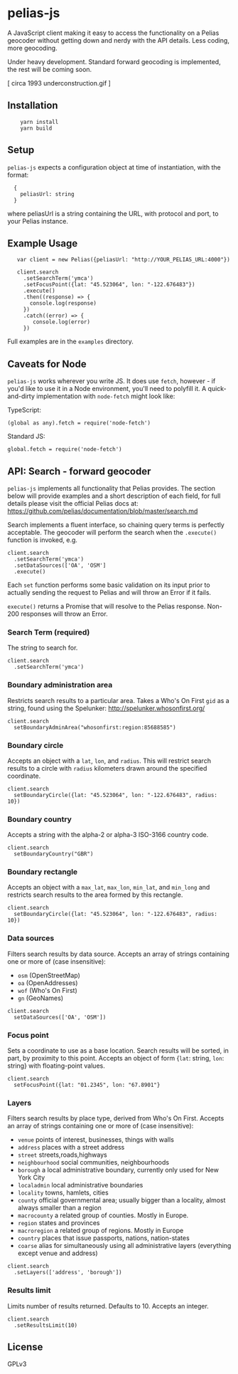 # pelias-js
A JavaScript client making it easy to access the functionality on a Pelias geocoder without getting down and nerdy
with the API details. Less coding, more geocoding.

Under heavy development. Standard forward geocoding is implemented, the rest will be coming soon. 

[ circa 1993 underconstruction.gif ]

## Installation
```
    yarn install
    yarn build
```

## Setup
`pelias-js` expects a configuration object at time of instantiation, with the format:
```
  {
    peliasUrl: string
  }
```

where peliasUrl is a string containing the URL, with protocol and port, to your Pelias instance.

## Example Usage
```
   var client = new Pelias({peliasUrl: "http://YOUR_PELIAS_URL:4000"})
   
   client.search
     .setSearchTerm('ymca')
     .setFocusPoint({lat: "45.523064", lon: "-122.676483"})
     .execute()
     .then((response) => {
       console.log(response)
     })
     .catch((error) => {
        console.log(error)
     })
```

Full examples are in the `examples` directory.

## Caveats for Node
`pelias-js` works wherever you write JS. It does use `fetch`, however - if you'd like to use it in a Node environment, you'll
need to polyfill it. A quick-and-dirty implementation with `node-fetch` might look like:

TypeScript: 
```
(global as any).fetch = require('node-fetch')
```

Standard JS: 
```
global.fetch = require('node-fetch')
```

## API: Search - forward geocoder
`pelias-js` implements all functionality that Pelias provides. The section below will provide examples and a short description
of each field, for full details please visit the official Pelias docs at: https://github.com/pelias/documentation/blob/master/search.md

Search implements a fluent interface, so chaining query terms is perfectly acceptable. The geocoder will perform the search
when the `.execute()` function is invoked, e.g.
```
client.search
  .setSearchTerm('ymca')
  .setDataSources(['OA', 'OSM']
  .execute()
```

Each `set` function performs some basic validation on its input prior to actually sending the request to Pelias and will throw an Error if it fails.

`execute()` returns a Promise that will resolve to the Pelias response. Non-200 responses will throw an Error.

### Search Term (required)
The string to search for. 
```
client.search
  .setSearchTerm('ymca')
```


### Boundary administration area
Restricts search results to a particular area. Takes a Who's On First `gid` as a string, found using the Spelunker: http://spelunker.whosonfirst.org/
```
client.search
  setBoundaryAdminArea("whosonfirst:region:85688585")
```

### Boundary circle
Accepts an object with a `lat`, `lon`, and `radius`. This will restrict search results to a circle with `radius` kilometers drawn around the specified coordinate.
```
client.search
  setBoundaryCircle({lat: "45.523064", lon: "-122.676483", radius: 10})
```

### Boundary country
Accepts a string with the alpha-2 or alpha-3 ISO-3166 country code.
```
client.search
  setBoundaryCountry("GBR")
```

### Boundary rectangle
Accepts an object with a `max_lat`, `max_lon`, `min_lat`, and `min_long` and restricts search results to the area formed by this rectangle.
```
client.search
  setBoundaryCircle({lat: "45.523064", lon: "-122.676483", radius: 10})
```

### Data sources
Filters search results by data source. Accepts an array of strings containing one or more of (case insensitive):
- `osm` (OpenStreetMap)
- `oa` (OpenAddresses)
- `wof` (Who's On First)
- `gn` (GeoNames)

```
client.search
  setDataSources(['OA', 'OSM'])
```

### Focus point
Sets a coordinate to use as a base location. Search results will be sorted, in part, by proximity to this point. 
Accepts an object of form {`lat`: string, `lon`: string} with floating-point values.

```
client.search
  setFocusPoint({lat: "01.2345", lon: "67.8901"}
```

### Layers
Filters search results by place type, derived from Who's On First. Accepts an array of strings containing one or more of (case insensitive):
- `venue` 	points of interest, businesses, things with walls
- `address` 	places with a street address
- `street` 	streets,roads,highways
- `neighbourhood` 	social communities, neighbourhoods
- `borough` 	a local administrative boundary, currently only used for New York City
- `localadmin` 	local administrative boundaries
- `locality` 	towns, hamlets, cities
- `county` 	official governmental area; usually bigger than a locality, almost always smaller than a region
- `macrocounty` 	a related group of counties. Mostly in Europe.
- `region` 	states and provinces
- `macroregion` 	a related group of regions. Mostly in Europe
- `country` 	places that issue passports, nations, nation-states
- `coarse` 	alias for simultaneously using all administrative layers (everything except venue and address)

```
client.search
  .setLayers(['address', 'borough'])
```

### Results limit
Limits number of results returned. Defaults to 10. Accepts an integer.

```
client.search
  .setResultsLimit(10)
```

## License
GPLv3


